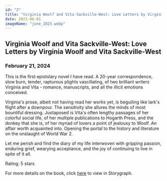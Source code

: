 ```yaml
---
id: "2"
title: "Virginia Woolf and Vita Sackville-West: Love Letters by Virginia Woolf and Vita Sackville-West"
date: 2023-06-01
imageName: "june_2023.webp"
---
```


##  Virginia Woolf and Vita Sackville-West: Love Letters by Virginia Woolf and Vita Sackville-West

### February 21, 2024

This is the first epistolary novel I have read. A 20-year correspondence, slow burn, tender, rapturous plights vascillating, of two brilliant writers Virginia and Vita - romance, manuscripts, and all the illicit emotions conceived.

Virginia's prose, albeit not having read her works yet, is beguiling like lark's flight after a downpour. The sensitivity she allures the minds of most bountiful dressing. Juxtaposed is Vita's often lengthy passages of her colorful social life, of her multiple publications to Hogarth Press, and the donkey that she is, of her myriad of lovers a point of jealousy to Woolf. An affair worth acquainted into. Opening the portal to the history and literature on the onslaught of World War 2.

Let me perish and find the diary of my life interwoven with gripping passion, enduring grief, wearying acceptance, and the joy of continuing to live in spite of it all.

Rating: 5 stars

For more details on the book, click
<a href="https://app.thestorygraph.com/books/165a634e-da96-45cc-bcce-99781e1e242e" target="_blank" rel="noopener noreferrer">here</a> to view in Storygraph.